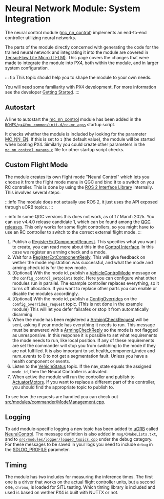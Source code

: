 # Neural Network Module: System Integration

The neural control module ([mc_nn_control](../modules/modules_controller.md#mc_nn_control)) implements an end-to-end controller utilizing neural networks.

The parts of the module directly concerned with generating the code for the trained neural network and integrating it into the module are covered in [TensorFlow Lite Micro (TFLM)](../advanced/tflm.md).
This page covers the changes that were made to integrate the module into PX4, both within the module, and in larger system configuration.

::: tip
This topic should help you to shape the module to your own needs.

You will need some familiarity with PX4 development.
For more information see the developer [Getting Started](../dev_setup/getting_started.md).
:::

## Autostart

A line to autostart the [mc_nn_control](../modules/modules_controller.md#mc_nn_control) module has been added in the [`ROMFS/px4fmu_common/init.d/rc.mc_apps`](https://github.com/PX4/PX4-Autopilot/blob/main/ROMFS/px4fmu_common/init.d/rc.mc_apps) startup script.

It checks whether the module is included by looking for the parameter [MC_NN_EN](../advanced_config/parameter_reference.md#MC_NN_EN).
If this is set to `1` (the default value), the module will be started when booting PX4.
Similarly you could create other parameters in the [`mc_nn_control_params.c`](https://github.com/PX4/PX4-Autopilot/blob/main/src/modules/mc_nn_control/mc_nn_control_params.c) file for other startup script checks.

## Custom Flight Mode

The module creates its own flight mode "Neural Control" which lets you choose it from the flight mode menu in QGC and bind it to a switch on you RC controller.
This is done by using the [ROS 2 Interface Library](../ros2/px4_ros2_interface_lib.md) internally.
This involves several steps:

:::info
The module does not actually use ROS 2, it just uses the API exposed through uORB topics.
:::

:::info
In some QGC versions this does not work, as of 17 March 2025.
You can use v4.4.0 release candidate 1, which can be found among the [QGC releases](https://github.com/mavlink/qgroundcontrol/releases/).
This only works for some flight controllers, so you might have to use an RC controller to switch to the correct external flight mode.
:::

1. Publish a [RegisterExtComponentRequest](../msg_docs/RegisterExtComponentRequest.md).
   This specifies what you want to create, you can read more about this in the [Control Interface](../ros2/px4_ros2_control_interface.md).
   In this case we register an arming check and a mode.
2. Wait for a [RegisterExtComponentReply](../msg_docs/RegisterExtComponentReply.md).
   This will give feedback on wether the mode registration was successful, and what the mode and arming check id is for the new mode.
3. [Optional] With the mode id, publish a [VehicleControlMode](../msg_docs/VehicleControlMode.md) message on the `config_control_setpoints` topic.
   Here you can configure what other modules run in parallel.
   The example controller replaces everything, so it turns off allocation.
   If you want to replace other parts you can enable or disable the modules accordingly.
4. [Optional] With the mode id, publish a [ConfigOverrides](../msg_docs/ConfigOverrides.md) on the `config_overrides_request` topic.
   (This is not done in the example module) This will let you defer failsafes or stop it from automatically disarming.
5. When the mode has been registered a [ArmingCheckRequest](../msg_docs/ArmingCheckRequest.md) will be sent, asking if your mode has everything it needs to run.
   This message must be answered with a [ArmingCheckReply](../msg_docs/ArmingCheckReply.md) so the mode is not flagged as unresponsive.
   In this response it is possible to set what requirements the mode needs to run, like local position.
   If any of these requirements are set the commander will stop you from switching to the mode if they are not fulfilled.
   It is also important to set health_component_index and num_events to 0 to not get a segmentation fault.
   Unless you have a health component or events.
6. Listen to the [VehicleStatus](../msg_docs/VehicleStatus.md) topic.
   If the nav_state equals the assigned `mode_id`, then the Neural Controller is activated.
7. When active the module will run the controller and publish to [ActuatorMotors](../msg_docs/ActuatorMotors.md).
   If you want to replace a different part of the controller, you should find the appropriate topic to publish to.

To see how the requests are handled you can check out [src/modules/commander/ModeManagement.cpp](https://github.com/PX4/PX4-Autopilot/blob/main/src/modules/commander/ModeManagement.cpp).

## Logging

To add module-specific logging a new topic has been added to [uORB](../middleware/uorb.md) called [NeuralControl](../msg_docs/NeuralControl.md).
The message definition is also added in `msg/CMakeLists.txt`, and to [`src/modules/logger/logged_topics.cpp`](https://github.com/PX4/PX4-Autopilot/blob/main/src/modules/logger/logged_topics.cpp) under the debug category.
For these messages to be saved in your logs you need to include `debug` in the [SDLOG_PROFILE](../advanced_config/parameter_reference.md#SDLOG_PROFILE) parameter.

## Timing

The module has two includes for measuring the inference times.
The first one is a driver that works on the actual flight controller units, but a second one, `chrono`, is loaded for SITL testing.
Which timing library is included and used is based on wether PX4 is built with NUTTX or not.
